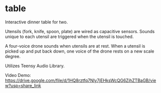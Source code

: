 # table

Interactive dinner table for two. 

Utensils (fork, knife, spoon, plate) are wired as capacitive sensors. Sounds unique to each utensil are triggered when the utensil is touched. 

A four-voice drone sounds when utensils are at rest. When a utensil is picked up and put back down, one voice of the drone rests on a new scale degree.

Utilizes Teensy Audio Library.

Video Demo: https://drive.google.com/file/d/1HQ8rztfq7NIy7jEHksWcQG6ZihZTBaGB/view?usp=share_link
